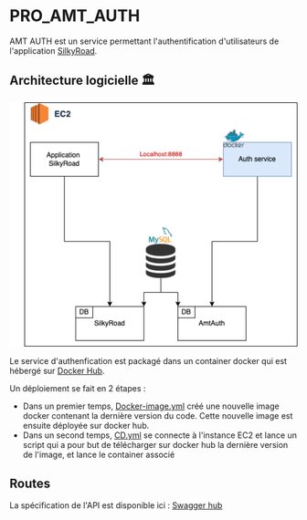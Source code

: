 # PRO_AMT_AUTH
AMT AUTH est un service permettant l'authentification d'utilisateurs de l'application [SilkyRoad](https://github.com/EricB2A/PRO_AMT).

## Architecture logicielle 🏛
![schema](docs/pro_auth.drawio.png)

Le service d'authenfication est packagé dans un container docker qui est hébergé sur [Docker Hub](https://hub.docker.com/).

Un déploiement se fait en 2 étapes : 
- Dans un premier temps, [Docker-image.yml](.github/workflows/docker-image.yml) créé une nouvelle image docker contenant la dernière version du code.
Cette nouvelle image est ensuite déployée sur docker hub.
- Dans un second temps, [CD.yml](.github/workflows/CD.yml) se connecte à l'instance EC2 et lance un script qui a pour but de télécharger sur docker hub la dernière version de l'image, et lance le container associé

## Routes
La spécification de l'API est disponible ici :
[Swagger hub](https://app.swaggerhub.com/apis/noahfusi/AMT_Silkyroad_Auth/V1.0-oas3)
